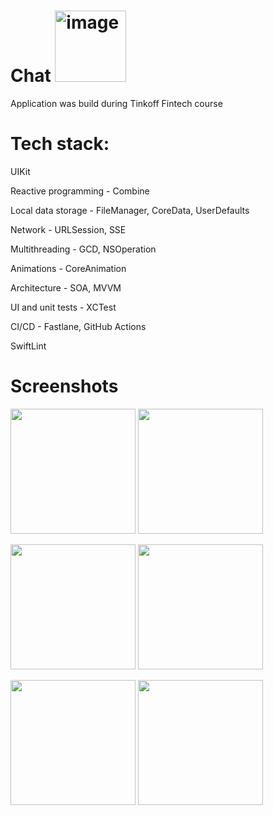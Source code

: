 # Chat <img width="114" alt="image" src="https://github.com/KurbatovIOS/Chat/assets/105456398/491da76c-ea0e-4ef2-89f0-98a32cea9b65">
Application was build during Tinkoff Fintech course

# Tech stack:

UIKit

Reactive programming - Combine

Local data storage - FileManager, CoreData, UserDefaults

Network - URLSession, SSE

Multithreading - GCD, NSOperation

Animations -  CoreAnimation

Architecture - SOA, MVVM

UI and unit tests - XCTest

CI/CD - Fastlane, GitHub Actions

SwiftLint

# Screenshots
<p>
<img src="https://github.com/KurbatovIOS/Chat/assets/105456398/7d878278-be93-4966-a4ee-c988e7c545b3" width="200" />
<img src="https://github.com/KurbatovIOS/Chat/assets/105456398/19b0539c-d5fd-4fdb-881b-79f8d7fd9612" width="200" />
</p>

<p>
<img src="https://github.com/KurbatovIOS/Chat/assets/105456398/a087835c-c64c-4495-b845-66475e01376c" width="200" />
<img src="https://github.com/KurbatovIOS/Chat/assets/105456398/2b2d1929-d889-4f6e-a8bf-5b9773832560" width="200" />
</p>

<p>
<img src="https://github.com/KurbatovIOS/Chat/assets/105456398/fff9db96-1bd0-4e12-a492-db18701657ae" width="200" />
<img src="https://github.com/KurbatovIOS/Chat/assets/105456398/735b1985-c778-4ce1-adfa-fd1570545dcf" width="200" />
</p>
